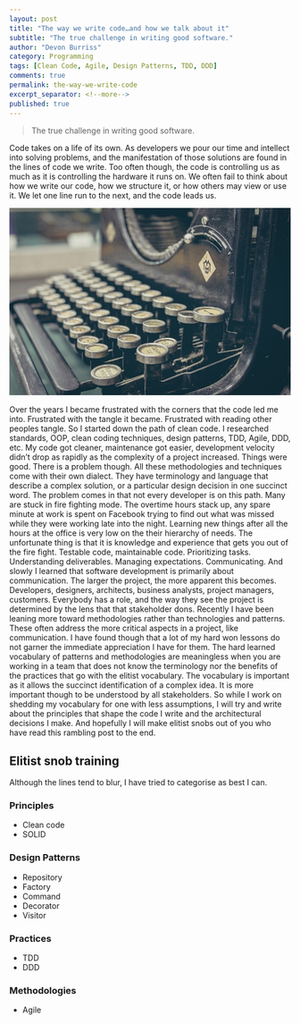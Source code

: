 ```yaml
---
layout: post
title: "The way we write code…and how we talk about it"
subtitle: "The true challenge in writing good software."
author: "Devon Burriss"
category: Programming
tags: [Clean Code, Agile, Design Patterns, TDD, DDD]
comments: true
permalink: the-way-we-write-code
excerpt_separator: <!--more-->
published: true
---
```


> The true challenge in writing good software.

Code takes on a life of its own. As developers we pour our time and intellect into solving problems, and the manifestation of those solutions are found in the lines of code we write. Too often though, the code is controlling us as much as it is controlling the hardware it runs on. We often fail to think about how we write our code, how we structure it, or how others may view or use it. We let one line run to the next, and the code leads us.

![typewriter](/img/posts/2014/typewriter-800.jpg)
<!--more-->

Over the years I became frustrated with the corners that the code led me into. Frustrated with the tangle it became. Frustrated with reading other peoples tangle. So I started down the path of clean code. I researched standards, OOP, clean coding techniques, design patterns, TDD, Agile, DDD, etc. My code got cleaner, maintenance got easier, development velocity didn’t drop as rapidly as the complexity of a project increased. Things were good. There is a problem though. All these methodologies and techniques come with their own dialect. They have terminology and language that describe a complex solution, or a particular design decision in one succinct word. The problem comes in that not every developer is on this path. Many are stuck in fire fighting mode. The overtime hours stack up, any spare minute at work is spent on Facebook trying to find out what was missed while they were working late into the night. Learning new things after all the hours at the office is very low on the their hierarchy of needs. The unfortunate thing is that it is knowledge and experience that gets you out of the fire fight. Testable code, maintainable code. Prioritizing tasks. Understanding deliverables. Managing expectations. Communicating. And slowly I learned that software development is primarily about communication. The larger the project, the more apparent this becomes. Developers, designers, architects, business analysts, project managers, customers. Everybody has a role, and the way they see the project is determined by the lens that that stakeholder dons. Recently I have been leaning more toward methodologies rather than technologies and patterns. These often address the more critical aspects in a project, like communication. I have found though that a lot of my hard won lessons do not garner the immediate appreciation I have for them. The hard learned vocabulary of patterns and methodologies are meaningless when you are working in a team that does not know the terminology nor the benefits of the practices that go with the elitist vocabulary. The vocabulary is important as it allows the succinct identification of a complex idea. It is more important though to be understood by all stakeholders. So while I work on shedding my vocabulary for one with less assumptions, I will try and write about the principles that shape the code I write and the architectural decisions I make. And hopefully I will make elitist snobs out of you who have read this rambling post to the end. 

## Elitist snob training 

Although the lines tend to blur, I have tried to categorise as best I can. 

### Principles 

* Clean code
* SOLID 

### Design Patterns 

* Repository
* Factory
* Command
* Decorator
* Visitor

### Practices 

* TDD
* DDD

### Methodologies 

* Agile

